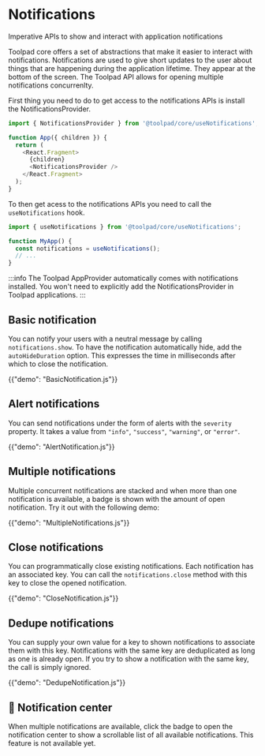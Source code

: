 # Notifications

<p class="description">Imperative APIs to show and interact with application notifications</p>

Toolpad core offers a set of abstractions that make it easier to interact with notifications. Notifications are used to give short updates to the user about things that are happening during the application lifetime. They appear at the bottom of the screen. The Toolpad API allows for opening multiple notifications concurrenlty.

First thing you need to do to get access to the notifications APIs is install the NotificationsProvider.

```js
import { NotificationsProvider } from '@toolpad/core/useNotifications';

function App({ children }) {
  return (
    <React.Fragment>
      {children}
      <NotificationsProvider />
    </React.Fragment>
  );
}
```

To then get acess to the notifications APIs you need to call the `useNotifications` hook.

```js
import { useNotifications } from '@toolpad/core/useNotifications';

function MyApp() {
  const notifications = useNotifications();
  // ...
}
```

:::info
The Toolpad AppProvider automatically comes with notifications installed. You won't need to explicitly add the NotificationsProvider in Toolpad applications.
:::

## Basic notification

You can notify your users with a neutral message by calling `notifications.show`. To have the notification automatically hide, add the `autoHideDuration` option. This expresses the time in milliseconds after which to close the notification.

{{"demo": "BasicNotification.js"}}

## Alert notifications

You can send notifications under the form of alerts with the `severity` property. It takes a value from `"info"`, `"success"`, `"warning"`, or `"error"`.

{{"demo": "AlertNotification.js"}}

## Multiple notifications

Multiple concurrent notifications are stacked and when more than one notification is available, a badge is shown with the amount of open notification. Try it out with the following demo:

{{"demo": "MultipleNotifications.js"}}

## Close notifications

You can programmatically close existing notifications. Each notification has an associated key. You can call the `notifications.close` method with this key to close the opened notification.

{{"demo": "CloseNotification.js"}}

## Dedupe notifications

You can supply your own value for a key to shown notifications to associate them with this key. Notifications with the same key are deduplicated as long as one is already open. If you try to show a notification with the same key, the call is simply ignored.

{{"demo": "DedupeNotification.js"}}

## 🚧 Notification center

When multiple notifications are available, click the badge to open the notification center to show a scrollable list of all available notifications. This feature is not available yet.
